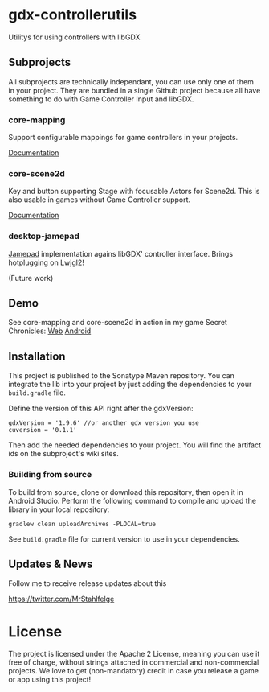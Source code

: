 # gdx-controllerutils

Utilitys for using controllers with libGDX

## Subprojects

All subprojects are technically independant, you can use only one of them in your project. They are bundled in a single Github project because all have something to do with Game Controller Input and libGDX.


### core-mapping
Support configurable mappings for game controllers in your projects.

[Documentation](https://github.com/MrStahlfelge/gdx-controllerutils/wiki/Configurable-Game-Controller-Mappings)

### core-scene2d
Key and button supporting Stage with focusable Actors for Scene2d. This is also usable in games without Game Controller support.

[Documentation](https://github.com/MrStahlfelge/gdx-controllerutils/wiki/Button-operable-Scene2d)

### desktop-jamepad
[Jamepad](https://github.com/williamahartman/Jamepad) implementation agains libGDX' controller interface. Brings hotplugging on Lwjgl2!

(Future work)

## Demo

See core-mapping and core-scene2d in action in my game Secret Chronicles: [Web](https://www.kongregate.com/games/MrStahlfelge/secret-chronicles-classic-platformer) [Android](https://www.amazon.com/gp/mas/dl/android?p=de.golfgl.smc.android)

## Installation

This project is published to the Sonatype Maven repository. You can integrate the lib into your project by just adding the dependencies to your `build.gradle` file.

Define the version of this API right after the gdxVersion:

    gdxVersion = '1.9.6' //or another gdx version you use
    cuversion = '0.1.1'

Then add the needed dependencies to your project. You will find the artifact ids on the subproject's wiki sites.

### Building from source
To build from source, clone or download this repository, then open it in Android Studio. Perform the following command to compile and upload the library in your local repository:

    gradlew clean uploadArchives -PLOCAL=true
    
See `build.gradle` file for current version to use in your dependencies.

## Updates & News
Follow me to receive release updates about this

https://twitter.com/MrStahlfelge

# License

The project is licensed under the Apache 2 License, meaning you can use it free of charge, without strings attached in commercial and non-commercial projects. We love to get (non-mandatory) credit in case you release a game or app using this project!
